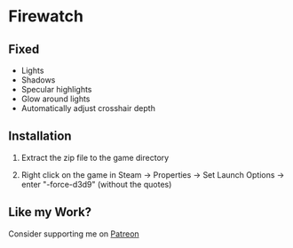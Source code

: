 Firewatch
=========

Fixed
-----
- Lights
- Shadows
- Specular highlights
- Glow around lights
- Automatically adjust crosshair depth

Installation
------------
1. Extract the zip file to the game directory

2. Right click on the game in Steam -> Properties -> Set Launch Options ->
   enter "-force-d3d9" (without the quotes)

Like my Work?
-------------
Consider supporting me on [Patreon](https://www.patreon.com/DarkStarSword)
